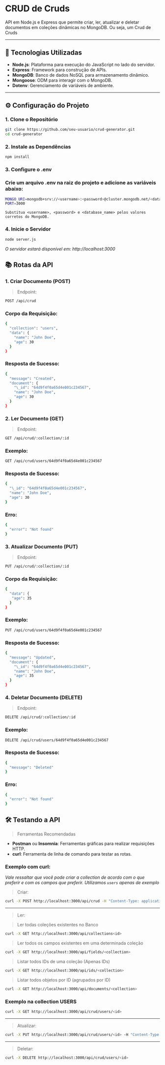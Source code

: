 # CRUD de Cruds

API em Node.js e Express que permite criar, ler, atualizar e deletar documentos em coleções dinâmicas no MongoDB. Ou seja, um Crud de Cruds

---

## 🚀 Tecnologias Utilizadas

- **Node.js**: Plataforma para execução do JavaScript no lado do servidor.
- **Express**: Framework para construção de APIs.
- **MongoDB**: Banco de dados NoSQL para armazenamento dinâmico.
- **Mongoose**: ODM para interagir com o MongoDB.
- **Dotenv**: Gerenciamento de variáveis de ambiente.

---

## ⚙️ Configuração do Projeto

### 1. Clone o Repositório

```bash
git clone https://github.com/seu-usuario/crud-generator.git
cd crud-generator
```

### 2. Instale as Dependências

```bash
npm install
```

### 3. Configure o .env

### Crie um arquivo .env na raiz do projeto e adicione as variáveis abaixo:

```bash
MONGO_URI=mongodb+srv://<username>:<password>@cluster.mongodb.net/<database_name>?retryWrites=true&w=majority
PORT=3000
```

    Substitua <username>, <password> e <database_name> pelos valores corretos do MongoDB.

### 4. Inicie o Servidor

```bash
node server.js
```

_O servidor estará disponível em: http://localhost:3000_

## 📚 Rotas da API

### 1. Criar Documento (POST)

> Endpoint:

```bash
POST /api/crud
```

### Corpo da Requisição:

```bash
{
  "collection": "users",
  "data": {
    "name": "John Doe",
    "age": 30
  }
}
```

### Resposta de Sucesso:

```bash
{
  "message": "Created",
  "document": {
    "\_id": "64d9f4f0a65d4e001c234567",
    "name": "John Doe",
    "age": 30
  }
}
```

### 2. Ler Documento (GET)

> Endpoint:

```bash
GET /api/crud/:collection/:id
```

### Exemplo:

```bash
GET /api/crud/users/64d9f4f0a65d4e001c234567
```

### Resposta de Sucesso:

```bash
{
  "\_id": "64d9f4f0a65d4e001c234567",
  "name": "John Doe",
  "age": 30
}
```

### Erro:

```bash
{
  "error": "Not found"
}
```

### 3. Atualizar Documento (PUT)

> Endpoint:

```bash
PUT /api/crud/:collection/:id
```

### Corpo da Requisição:

```bash
{
  "data": {
   "age": 35
  }
}
```

### Exemplo:

```bash
PUT /api/crud/users/64d9f4f0a65d4e001c234567
```

### Resposta de Sucesso:

```bash
{
  "message": "Updated",
  "document": {
    "\_id": "64d9f4f0a65d4e001c234567",
    "name": "John Doe",
    "age": 35
  }
}
```

### 4. Deletar Documento (DELETE)

> Endpoint:

```bash
DELETE /api/crud/:collection/:id
```

### Exemplo:

```bash
DELETE /api/crud/users/64d9f4f0a65d4e001c234567
```

### Resposta de Sucesso:

```bash
{
  "message": "Deleted"
}
```

### Erro:

```bash
{
  "error": "Not found"
}
```

## 🛠️ Testando a API

> Ferramentas Recomendadas

- **Postman** ou **Insomnia**: Ferramentas gráficas para realizar requisições HTTP.
- **curl**: Ferramenta de linha de comando para testar as rotas.

### Exemplo com curl:

_Vale ressaltar que você pode criar a collection de acordo com o que preferir e com os campos que preferir. Utilizamos `users` apenas de exemplo_

> Criar:

```bash
curl -X POST http://localhost:3000/api/crud -H "Content-Type: application/json" -d '{"collection":"users", "data":{"name":"John Doe","age":30}}'
```

---

> Ler:

> Ler todas coleções existentes no Banco

```bash
curl -X GET http://localhost:3000/api/collections<id>
```

> Ler todos os campos existentes em uma determinada coleção

```bash
curl -X GET http://localhost:3000/api/fields/<collection>
```

> Listar todos IDs de uma coleção (Apenas IDs)

```bash
curl -X GET http://localhost:3000/api/ids/<collection>
```

> Listar todos objetos por ID (agrupados por ID)

```bash
curl -X GET http://localhost:3000/api/documents/<collection>
```

### Exemplo na collection USERS

```bash
curl -X GET http://localhost:3000/api/crud/users/<id>
```

---

> Atualizar:

```bash
curl -X PUT http://localhost:3000/api/crud/users/<id> -H "Content-Type: application/json" -d '{"data":{"age":35}}'
```

---

> Deletar:

```bash
curl -X DELETE http://localhost:3000/api/crud/users/<id>
```
